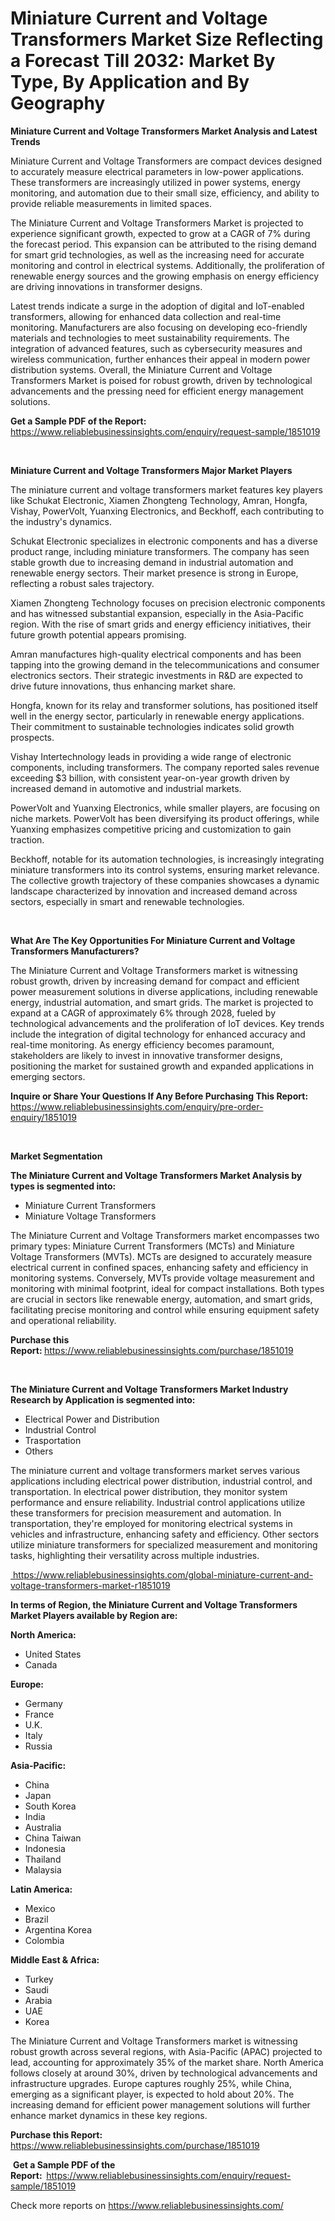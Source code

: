 <p><h1>Miniature Current and Voltage Transformers Market Size Reflecting a Forecast Till 2032: Market By Type, By Application and By Geography</h1></p><p><strong>Miniature Current and Voltage Transformers Market Analysis and Latest Trends</strong></p>
<p><p>Miniature Current and Voltage Transformers are compact devices designed to accurately measure electrical parameters in low-power applications. These transformers are increasingly utilized in power systems, energy monitoring, and automation due to their small size, efficiency, and ability to provide reliable measurements in limited spaces.</p><p>The Miniature Current and Voltage Transformers Market is projected to experience significant growth, expected to grow at a CAGR of 7% during the forecast period. This expansion can be attributed to the rising demand for smart grid technologies, as well as the increasing need for accurate monitoring and control in electrical systems. Additionally, the proliferation of renewable energy sources and the growing emphasis on energy efficiency are driving innovations in transformer designs.</p><p>Latest trends indicate a surge in the adoption of digital and IoT-enabled transformers, allowing for enhanced data collection and real-time monitoring. Manufacturers are also focusing on developing eco-friendly materials and technologies to meet sustainability requirements. The integration of advanced features, such as cybersecurity measures and wireless communication, further enhances their appeal in modern power distribution systems. Overall, the Miniature Current and Voltage Transformers Market is poised for robust growth, driven by technological advancements and the pressing need for efficient energy management solutions.</p></p>
<p><strong>Get a Sample PDF of the Report:&nbsp;</strong> <a href="https://www.reliablebusinessinsights.com/enquiry/request-sample/1851019?utm_campaign=3035&utm_medium=2&utm_source=Github&utm_content=ia&utm_term=26032025&utm_id=miniature-current-and-voltage-transformers">https://www.reliablebusinessinsights.com/enquiry/request-sample/1851019</a></p>
<p>&nbsp;</p>
<p><strong>Miniature Current and Voltage Transformers Major Market Players</strong></p>
<p><p>The miniature current and voltage transformers market features key players like Schukat Electronic, Xiamen Zhongteng Technology, Amran, Hongfa, Vishay, PowerVolt, Yuanxing Electronics, and Beckhoff, each contributing to the industry's dynamics.</p><p>Schukat Electronic specializes in electronic components and has a diverse product range, including miniature transformers. The company has seen stable growth due to increasing demand in industrial automation and renewable energy sectors. Their market presence is strong in Europe, reflecting a robust sales trajectory.</p><p>Xiamen Zhongteng Technology focuses on precision electronic components and has witnessed substantial expansion, especially in the Asia-Pacific region. With the rise of smart grids and energy efficiency initiatives, their future growth potential appears promising.</p><p>Amran manufactures high-quality electrical components and has been tapping into the growing demand in the telecommunications and consumer electronics sectors. Their strategic investments in R&D are expected to drive future innovations, thus enhancing market share.</p><p>Hongfa, known for its relay and transformer solutions, has positioned itself well in the energy sector, particularly in renewable energy applications. Their commitment to sustainable technologies indicates solid growth prospects.</p><p>Vishay Intertechnology leads in providing a wide range of electronic components, including transformers. The company reported sales revenue exceeding $3 billion, with consistent year-on-year growth driven by increased demand in automotive and industrial markets.</p><p>PowerVolt and Yuanxing Electronics, while smaller players, are focusing on niche markets. PowerVolt has been diversifying its product offerings, while Yuanxing emphasizes competitive pricing and customization to gain traction.</p><p>Beckhoff, notable for its automation technologies, is increasingly integrating miniature transformers into its control systems, ensuring market relevance. The collective growth trajectory of these companies showcases a dynamic landscape characterized by innovation and increased demand across sectors, especially in smart and renewable technologies.</p></p>
<p>&nbsp;</p>
<p><strong>What Are The Key Opportunities For Miniature Current and Voltage Transformers Manufacturers?</strong></p>
<p><p>The Miniature Current and Voltage Transformers market is witnessing robust growth, driven by increasing demand for compact and efficient power measurement solutions in diverse applications, including renewable energy, industrial automation, and smart grids. The market is projected to expand at a CAGR of approximately 6% through 2028, fueled by technological advancements and the proliferation of IoT devices. Key trends include the integration of digital technology for enhanced accuracy and real-time monitoring. As energy efficiency becomes paramount, stakeholders are likely to invest in innovative transformer designs, positioning the market for sustained growth and expanded applications in emerging sectors.</p></p>
<p><strong>Inquire or Share Your Questions If Any Before Purchasing This Report:</strong> <a href="https://www.reliablebusinessinsights.com/enquiry/pre-order-enquiry/1851019?utm_campaign=3035&utm_medium=2&utm_source=Github&utm_content=ia&utm_term=26032025&utm_id=miniature-current-and-voltage-transformers">https://www.reliablebusinessinsights.com/enquiry/pre-order-enquiry/1851019</a></p>
<p>&nbsp;</p>
<p><strong>Market Segmentation</strong></p>
<p><strong>The Miniature Current and Voltage Transformers Market Analysis by types is segmented into:</strong></p>
<p><ul><li>Miniature Current Transformers</li><li>Miniature Voltage Transformers</li></ul></p>
<p><p>The Miniature Current and Voltage Transformers market encompasses two primary types: Miniature Current Transformers (MCTs) and Miniature Voltage Transformers (MVTs). MCTs are designed to accurately measure electrical current in confined spaces, enhancing safety and efficiency in monitoring systems. Conversely, MVTs provide voltage measurement and monitoring with minimal footprint, ideal for compact installations. Both types are crucial in sectors like renewable energy, automation, and smart grids, facilitating precise monitoring and control while ensuring equipment safety and operational reliability.</p></p>
<p><strong>Purchase this Report:&nbsp;</strong><a href="https://www.reliablebusinessinsights.com/purchase/1851019?utm_campaign=3035&utm_medium=2&utm_source=Github&utm_content=ia&utm_term=26032025&utm_id=miniature-current-and-voltage-transformers">https://www.reliablebusinessinsights.com/purchase/1851019</a></p>
<p>&nbsp;</p>
<p><strong>The Miniature Current and Voltage Transformers Market Industry Research by Application is segmented into:</strong></p>
<p><ul><li>Electrical Power and Distribution</li><li>Industrial Control</li><li>Trasportation</li><li>Others</li></ul></p>
<p><p>The miniature current and voltage transformers market serves various applications including electrical power distribution, industrial control, and transportation. In electrical power distribution, they monitor system performance and ensure reliability. Industrial control applications utilize these transformers for precision measurement and automation. In transportation, they're employed for monitoring electrical systems in vehicles and infrastructure, enhancing safety and efficiency. Other sectors utilize miniature transformers for specialized measurement and monitoring tasks, highlighting their versatility across multiple industries.</p></p>
<p><a href="https://www.reliablebusinessinsights.com/global-miniature-current-and-voltage-transformers-market-r1851019?utm_campaign=3035&utm_medium=2&utm_source=Github&utm_content=ia&utm_term=26032025&utm_id=miniature-current-and-voltage-transformers">&nbsp;https://www.reliablebusinessinsights.com/global-miniature-current-and-voltage-transformers-market-r1851019</a></p>
<p><strong>In terms of Region, the Miniature Current and Voltage Transformers Market Players available by Region are:</strong></p>
<p>
    <p> <strong> North America: </strong>
        <ul>
            <li>United States</li>
            <li>Canada</li>
        </ul>
        </p> 
    <p> <strong> Europe: </strong>
        <ul>
            <li>Germany</li>
            <li>France</li>
            <li>U.K.</li>
            <li>Italy</li>
            <li>Russia</li>
        </ul>
        </p> 
    <p> <strong> Asia-Pacific: </strong>
        <ul>
            <li>China</li>
            <li>Japan</li>
            <li>South Korea</li>
            <li>India</li>
            <li>Australia</li>
            <li>China Taiwan</li>
            <li>Indonesia</li>
            <li>Thailand</li>
            <li>Malaysia</li>
        </ul>
        </p> 
    <p> <strong> Latin America: </strong>
        <ul>
            <li>Mexico</li>
            <li>Brazil</li>
            <li>Argentina Korea</li>
            <li>Colombia</li>
        </ul>
        </p> 
    <p> <strong> Middle East & Africa: </strong>
        <ul>
            <li>Turkey</li>
            <li>Saudi</li>
            <li>Arabia</li>
            <li>UAE</li>
            <li>Korea</li>
        </ul>
    </p>
    </p>
<p><p>The Miniature Current and Voltage Transformers market is witnessing robust growth across several regions, with Asia-Pacific (APAC) projected to lead, accounting for approximately 35% of the market share. North America follows closely at around 30%, driven by technological advancements and infrastructure upgrades. Europe captures roughly 25%, while China, emerging as a significant player, is expected to hold about 20%. The increasing demand for efficient power management solutions will further enhance market dynamics in these key regions.</p></p>
<p><strong>Purchase this Report: </strong><a href="https://www.reliablebusinessinsights.com/purchase/1851019?utm_campaign=3035&utm_medium=2&utm_source=Github&utm_content=ia&utm_term=26032025&utm_id=miniature-current-and-voltage-transformers">https://www.reliablebusinessinsights.com/purchase/1851019</a></p>
<p>&nbsp;<strong>Get a Sample PDF of the Report:&nbsp;&nbsp;</strong><a href="https://www.reliablebusinessinsights.com/enquiry/request-sample/1851019?utm_campaign=3035&utm_medium=2&utm_source=Github&utm_content=ia&utm_term=26032025&utm_id=miniature-current-and-voltage-transformers">https://www.reliablebusinessinsights.com/enquiry/request-sample/1851019</a></p>
<p><strong></strong></p>
<p>Check more reports on <a href="https://www.reliablebusinessinsights.com/?utm_campaign=3035&utm_medium=2&utm_source=Github&utm_content=ia&utm_term=26032025&utm_id=miniature-current-and-voltage-transformers">https://www.reliablebusinessinsights.com/</a></p>